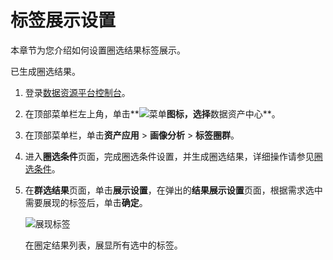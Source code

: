 # 标签展示设置

本章节为您介绍如何设置圈选结果标签展示。

已生成圈选结果。

1.  登录[数据资源平台控制台](https://dataq.console.aliyun.com)。

2.  在顶部菜单栏左上角，单击**![菜单](https://static-aliyun-doc.oss-accelerate.aliyuncs.com/assets/img/zh-CN/6504337061/p188771.png)**图标，选择**数据资产中心**。

3.  在顶部菜单栏，单击**资产应用** \> **画像分析** \> **标签圈群**。

4.  进入**圈选条件**页面，完成圈选条件设置，并生成圈选结果，详细操作请参见[圈选条件](/cn.zh-CN/用户指南/数据资产中心/画像分析/标签圈群/圈选条件.md)。

5.  在**群选结果**页面，单击**展示设置**，在弹出的**结果展示设置**页面，根据需求选中需要展现的标签后，单击**确定**。

    ![展现标签](https://static-aliyun-doc.oss-accelerate.aliyuncs.com/assets/img/zh-CN/7517160161/p212030.png)

    在圈定结果列表，展显所有选中的标签。



